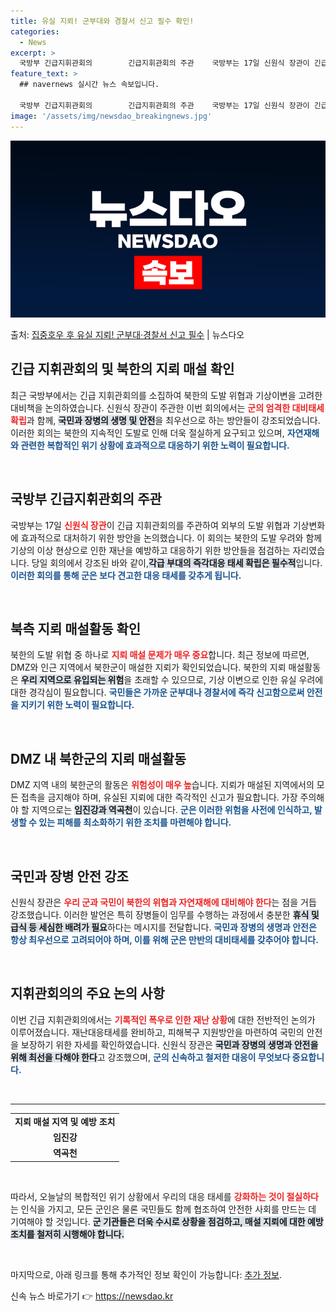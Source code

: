 ```yaml
---
title: 유실 지뢰! 군부대와 경찰서 신고 필수 확인!
categories:
  - News
excerpt: >
  국방부 긴급지휘관회의        긴급지휘관회의 주관    국방부는 17일 신원식 장관이 긴급지휘관회의를 주…
feature_text: >
  ## navernews 실시간 뉴스 속보입니다.

  국방부 긴급지휘관회의        긴급지휘관회의 주관    국방부는 17일 신원식 장관이 긴급지휘관회의를 주…
image: '/assets/img/newsdao_breakingnews.jpg'
---
```


![뉴스다오 속보](/assets/img/newsdao_breakingnews.jpg)

<p>출처: <a href="https://newsdao.kr/4896" rel="dofollow">집중호우 후 유실 지뢰! 군부대·경찰서 신고 필수</a> | 뉴스다오</p>

<h2 data-ke-size="size26">긴급 지휘관회의 및 북한의 지뢰 매설 확인</h2>

<p data-ke-size="size16">최근 국방부에서는 긴급 지휘관회의를 소집하여 북한의 도발 위협과 기상이변을 고려한 대비책을 논의하였습니다. 신원식 장관이 주관한 이번 회의에서는 <b><span style="color: #ee2323;">군의 엄격한 대비태세 확립</span></b>과 함께, <b><span style="background-color: #21538527;">국민과 장병의 생명 및 안전</span></b>을 최우선으로 하는 방안들이 강조되었습니다. 이러한 회의는 북한의 지속적인 도발로 인해 더욱 절실하게 요구되고 있으며, <b><span style="color: #1a5490;">자연재해와 관련한 복합적인 위기 상황에 효과적으로 대응하기 위한 노력이 필요합니다.</span></b></p>

<p data-ke-size="size16">&nbsp;</p>

<h2 data-ke-size="size26">국방부 긴급지휘관회의 주관</h2>

<p data-ke-size="size16">국방부는 17일 <b><span style="color: #ee2323;">신원식 장관</span></b>이 긴급 지휘관회의를 주관하여 외부의 도발 위협과 기상변화에 효과적으로 대처하기 위한 방안을 논의했습니다. 이 회의는 북한의 도발 우려와 함께 기상의 이상 현상으로 인한 재난을 예방하고 대응하기 위한 방안들을 점검하는 자리였습니다. 당일 회의에서 강조된 바와 같이,<b><span style="background-color: #21538527;">각급 부대의 즉각대응 태세 확립은 필수적</span></b>입니다. <b><span style="color: #1a5490;">이러한 회의를 통해 군은 보다 견고한 대응 태세를 갖추게 됩니다.</span></b></p>

<p data-ke-size="size16">&nbsp;</p>

<h2 data-ke-size="size26">북측 지뢰 매설활동 확인</h2>

<p data-ke-size="size16">북한의 도발 위협 중 하나로 <b><span style="color: #ee2323;">지뢰 매설 문제가 매우 중요</span></b>합니다. 최근 정보에 따르면, DMZ와 인근 지역에서 북한군이 매설한 지뢰가 확인되었습니다. 북한의 지뢰 매설활동은 <b><span style="background-color: #21538527;">우리 지역으로 유입되는 위험</span></b>을 초래할 수 있으므로, 기상 이변으로 인한 유실 우려에 대한 경각심이 필요합니다. <b><span style="color: #1a5490;">국민들은 가까운 군부대나 경찰서에 즉각 신고함으로써 안전을 지키기 위한 노력이 필요합니다.</span></b></p>

<p data-ke-size="size16">&nbsp;</p>

<h2 data-ke-size="size26">DMZ 내 북한군의 지뢰 매설활동</h2>

<p data-ke-size="size16">DMZ 지역 내의 북한군의 활동은 <b><span style="color: #ee2323;">위험성이 매우 높</span></b>습니다. 지뢰가 매설된 지역에서의 모든 접촉을 금지해야 하며, 유실된 지뢰에 대한 즉각적인 신고가 필요합니다. 가장 주의해야 할 지역으로는 <b><span style="background-color: #21538527;">임진강과 역곡천</span></b>이 있습니다. <b><span style="color: #1a5490;">군은 이러한 위험을 사전에 인식하고, 발생할 수 있는 피해를 최소화하기 위한 조치를 마련해야 합니다.</span></b></p>

<p data-ke-size="size16">&nbsp;</p>

<h2 data-ke-size="size26">국민과 장병 안전 강조</h2>

<p data-ke-size="size16">신원식 장관은 <b><span style="color: #ee2323;">우리 군과 국민이 북한의 위협과 자연재해에 대비해야 한다</span></b>는 점을 거듭 강조했습니다. 이러한 발언은 특히 장병들이 임무를 수행하는 과정에서 충분한 <b><span style="background-color: #21538527;">휴식 및 급식 등 세심한 배려가 필요</span></b>하다는 메시지를 전달합니다. <b><span style="color: #1a5490;">국민과 장병의 생명과 안전은 항상 최우선으로 고려되어야 하며, 이를 위해 군은 만반의 대비태세를 갖추어야 합니다.</span></b></p>

<p data-ke-size="size16">&nbsp;</p>

<h2 data-ke-size="size26">지휘관회의의 주요 논의 사항</h2>

<p data-ke-size="size16">이번 긴급 지휘관회의에서는 <b><span style="color: #ee2323;">기록적인 폭우로 인한 재난 상황</span></b>에 대한 전반적인 논의가 이루어졌습니다. 재난대응태세를 완비하고, 피해복구 지원방안을 마련하여 국민의 안전을 보장하기 위한 자세를 확인하였습니다. 신원식 장관은 <b><span style="background-color: #21538527;">국민과 장병의 생명과 안전을 위해 최선을 다해야 한다</span></b>고 강조했으며, <b><span style="color: #1a5490;">군의 신속하고 철저한 대응이 무엇보다 중요합니다.</span></b></p>

<p data-ke-size="size16">&nbsp;</p>

<hr/>

<table style="width: 100%;">
    <tr>
        <td style="text-align: center; height: 17px;"><b>지뢰 매설 지역 및 예방 조치</b></td>
    </tr>
    <tr>
        <td style="text-align: center; height: 17px;"><b>임진강</b></td>
    </tr>
    <tr>
        <td style="text-align: center; height: 17px;"><b>역곡천</b></td>
    </tr>
</table>

<p data-ke-size="size16">&nbsp;</p>

<p data-ke-size="size16">따라서, 오늘날의 복합적인 위기 상황에서 우리의 대응 태세를 <b><span style="color: #ee2323;">강화하는 것이 절실하다</span></b>는 인식을 가지고, 모든 군인은 물론 국민들도 함께 협조하여 안전한 사회를 만드는 데 기여해야 할 것입니다. <b><span style="background-color: #21538527;">군 기관들은 더욱 수시로 상황을 점검하고, 매설 지뢰에 대한 예방 조치를 철저히 시행해야 합니다.</span></b></p>

<p data-ke-size="size16">&nbsp;</p>

<p data-ke-size="size16">마지막으로, 아래 링크를 통해 추가적인 정보 확인이 가능합니다: <a href="https://newsdao.kr/4896">추가 정보</a>.</p> 

신속 뉴스 바로가기 👉 <a href="https://newsdao.kr" rel="dofollow">https://newsdao.kr</a>


